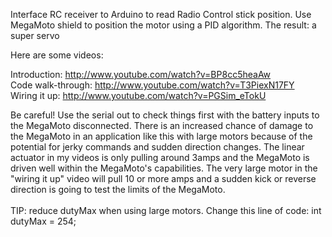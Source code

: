 Interface RC receiver to Arduino to read Radio Control stick position. Use MegaMoto shield  to position the motor using a PID algorithm.  The result:  a super servo

Here are some videos:

Introduction:       http://www.youtube.com/watch?v=BP8cc5heaAw <br>
Code walk-through:  <a href='http://www.youtube.com/watch?v=T3PiexN17FY'>http://www.youtube.com/watch?v=T3PiexN17FY</a> <br>
Wiring it up:       <a href='http://www.youtube.com/watch?v=PGSim_eTokU'>http://www.youtube.com/watch?v=PGSim_eTokU</a> <br>

Be careful!  Use the serial out to check things first with the battery inputs to the MegaMoto disconnected.  There is an increased chance of damage to the MegaMoto in an application like this with large motors because of the potential for jerky commands and sudden direction changes.  The linear actuator in my videos is only pulling around 3amps and the MegaMoto is driven well within the MegaMoto's capabilities. The very large motor in the "wiring it up" video will pull 10 or more amps and a sudden kick or reverse direction is going to test the limits of the MegaMoto.<br>
<br>
TIP:  reduce dutyMax when using large motors. Change this line of code:   int dutyMax = 254;